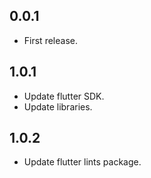 ## 0.0.1

* First release.

## 1.0.1

* Update flutter SDK.
* Update libraries.

## 1.0.2

* Update flutter lints package.